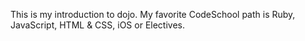 This is my introduction to dojo.
My favorite CodeSchool path is Ruby, JavaScript, HTML & CSS, iOS or Electives.
